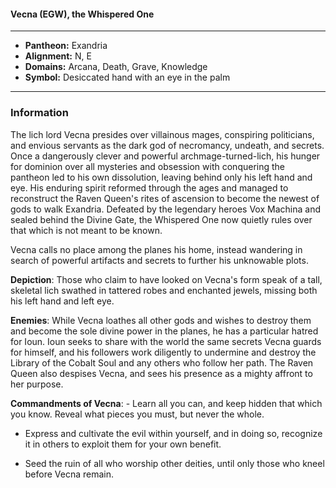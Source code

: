 #### Vecna (EGW), the Whispered One
___

- **Pantheon:** Exandria
- **Alignment:** N, E
- **Domains:** Arcana, Death, Grave, Knowledge
- **Symbol:** Desiccated hand with an eye in the palm
___

### Information

The lich lord Vecna presides over villainous mages, conspiring politicians, and envious servants as the dark god of necromancy, undeath, and secrets. Once a dangerously clever and powerful archmage-turned-lich, his hunger for dominion over all mysteries and obsession with conquering the pantheon led to his own dissolution, leaving behind only his left hand and eye. His enduring spirit reformed through the ages and managed to reconstruct the Raven Queen's rites of ascension to become the newest of gods to walk Exandria. Defeated by the legendary heroes Vox Machina and sealed behind the Divine Gate, the Whispered One now quietly rules over that which is not meant to be known.

Vecna calls no place among the planes his home, instead wandering in search of powerful artifacts and secrets to further his unknowable plots.

**Depiction**: Those who claim to have looked on Vecna's form speak of a tall, skeletal lich swathed in tattered robes and enchanted jewels, missing both his left hand and left eye.

**Enemies**: While Vecna loathes all other gods and wishes to destroy them and become the sole divine power in the planes, he has a particular hatred for Ioun. Ioun seeks to share with the world the same secrets Vecna guards for himself, and his followers work diligently to undermine and destroy the Library of the Cobalt Soul and any others who follow her path. The Raven Queen also despises Vecna, and sees his presence as a mighty affront to her purpose.

**Commandments of Vecna**: - Learn all you can, and keep hidden that which you know. Reveal what pieces you must, but never the whole.

- Express and cultivate the evil within yourself, and in doing so, recognize it in others to exploit them for your own benefit.

- Seed the ruin of all who worship other deities, until only those who kneel before Vecna remain.